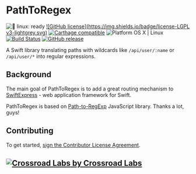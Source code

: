 # PathToRegex

![🐧 linux: ready](https://img.shields.io/badge/%F0%9F%90%A7%20linux-ready-red.svg)
[![GitHub license](https://img.shields.io/badge/license-LGPL v3-lightgrey.svg)](https://raw.githubusercontent.com/crossroadlabs/Express/master/LICENSE)
[![Carthage compatible](https://img.shields.io/badge/Carthage-compatible-4BC51D.svg?style=flat)](https://github.com/Carthage/Carthage)
![Platform OS X | Linux](https://img.shields.io/badge/platform-OS%20X%20%7C%20Linux-orange.svg)
[![Build Status](https://travis-ci.org/crossroadlabs/PathToRegex.svg?branch=master)](https://travis-ci.org/crossroadlabs/PathToRegex)
[![GitHub release](https://img.shields.io/github/release/crossroadlabs/PathToRegex.svg)](https://github.com/crossroadlabs/PathToRegex/releases)

A Swift library translating paths with wildcards like `/api/user/:name` or `/api/user/*` into regular expressions.

## Background

The main goal of PathToRegex is to add a great routing mechanism to [SwiftExpress](https://github.com/crossroadlabs/Express) - web application framework for Swift.

PathToRegex is based on [Path-to-RegExp](https://github.com/pillarjs/path-to-regexp) JavaScript library. Thanks a lot, guys!

## Contributing

To get started, <a href="https://www.clahub.com/agreements/crossroadlabs/PathToRegex">sign the Contributor License Agreement</a>.

## [![Crossroad Labs](http://i.imgur.com/iRlxgOL.png?1) by Crossroad Labs](http://www.crossroadlabs.xyz/)